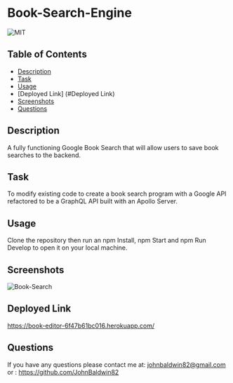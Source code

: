 # Book-Search-Engine

![MIT](https://img.shields.io/badge/License-MIT-yellow.svg)

## Table of Contents

* [Description](#description)
* [Task](#task)
* [Usage](#usage)
* [Deployed Link] (#Deployed Link)
* [Screenshots](#Screeshots)
* [Questions](#questions)

## Description

A fully functioning Google Book Search that will allow users to save book searches to the backend.

## Task

To modify existing code to create a book search program with a Google API refactored to be a GraphQL API built with an Apollo Server.

## Usage

Clone the repository then run an npm Install, npm Start and npm Run Develop to open it on your local machine.

## Screenshots
![Book-Search](https://github.com/JohnBaldwin82/Book-Editor/assets/124854286/8b8b03e9-bd81-4ec0-a9c2-3fd9ae4c5186)

## Deployed Link

https://book-editor-6f47b61bc016.herokuapp.com/

## Questions

If you have any questions please contact me at:
johnbaldwin82@gmail.com
        or :
https://github.com/JohnBaldwin82
